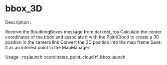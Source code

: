 # bbox_3D


Description : 

Receive the BoudinngBoxes message from darknet_ros
Calculate the center coordinates of the bbox and associate it with the PointCloud to create a 3D position in the camera link
Convert the 3D position into the map frame
Save it as an interest point in the MapManager


Usage : roslaunch coordinates_point_cloud tf_bbox.launch


